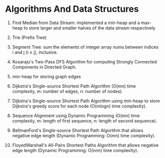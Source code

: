 # Algorithms And Data Structures

1. Find Median from Data Stream: implemented a min-heap and a max-heap to store larger and smaller halves of the data stream respectively

2. Trie (Prefix Tree)

3. Segment Tree: sum the elements of integer array nums between indices i and j (i ≤ j), inclusive.

4. Kosaraju's Two-Pass DFS Algorithm for computing Strongly Connected Components in Directed Graph.

5. min-heap for storing graph edges

6. Dijkstra's Single-source Shortest Path Algorithm (O(mn) time complexity, m: number of edges, n: number of nodes).

7. Dijkstra's Single-source Shortest Path Algorithm using min-heap to store Dijkstra's greedy score for each node (O(mlogn) time complexity).

8. Sequence Alignment using Dynamic Programming (O(mn) time complexity, m: length of first sequence, n: length of second sequence).

9. BellmanFord's Single-source Shortest Path Algorithm that allows negative edge length (Dynamic Programming: O(mn) time complexity).

10. FloyedWarshall's All-Pairs Shortest Paths Algorithm that allows negative edge length (Dynamic Programming: O(n*n*n) time complexity).


